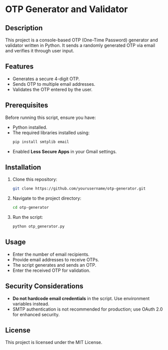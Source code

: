 # OTP Generator and Validator

## Description
This project is a console-based OTP (One-Time Password) generator and validator written in Python. It sends a randomly generated OTP via email and verifies it through user input.

## Features
- Generates a secure 4-digit OTP.
- Sends OTP to multiple email addresses.
- Validates the OTP entered by the user.

## Prerequisites
Before running this script, ensure you have:
- Python installed.
- The required libraries installed using:
  ```sh
  pip install smtplib email
  ```
- Enabled **Less Secure Apps** in your Gmail settings.

## Installation
1. Clone this repository:
   ```sh
   git clone https://github.com/yourusername/otp-generator.git
   ```
2. Navigate to the project directory:
   ```sh
   cd otp-generator
   ```
3. Run the script:
   ```sh
   python otp_generator.py
   ```

## Usage
- Enter the number of email recipients.
- Provide email addresses to receive OTPs.
- The script generates and sends an OTP.
- Enter the received OTP for validation.

## Security Considerations
- **Do not hardcode email credentials** in the script. Use environment variables instead.
- SMTP authentication is not recommended for production; use OAuth 2.0 for enhanced security.

## License
This project is licensed under the MIT License.

